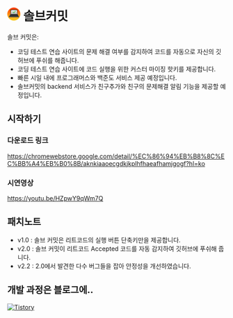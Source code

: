


# <img src="https://github.com/okanekudasai/leetcode_hotkey/blob/master/%ED%94%84%EB%A1%A0%ED%8A%B8%EC%86%8C%EC%8A%A4/images/icon-128.png?raw=true" width="30" height="30"/> 솔브커밋

솔브 커밋은:
- 코딩 테스트 연습 사이트의 문제 해결 여부를 감지하여 코드를 자동으로 자신의 깃허브에 푸쉬를 해줍니다.
- 코딩 테스트 연습 사이트에 코드 실행을 위한 커스터 마이징 핫키를 제공합니다.
- 빠른 시일 내에 프로그래머스와 백준도 서비스 제공 예정입니다.
- 솔브커밋의 backend 서비스가 친구추가와 친구의 문제해결 알림 기능을 제공할 예정입니다.

## 시작하기

### 다운로드 링크
https://chromewebstore.google.com/detail/%EC%86%94%EB%B8%8C%EC%BB%A4%EB%B0%8B/aknkiaaoecgdkjkplhfhaeafhamjgogf?hl=ko

### 시연영상
https://youtu.be/HZpwY9qWm7Q

## 패치노트
- v1.0 : 솔브 커밋은 리트코드의 실행 버튼 단축키만을 제공합니다.
- v2.0 : 솔브 커밋이 리트코드 Accepted 코드를 자동 감지하여 깃허브에 푸쉬해 줍니다.
- v2.2 : 2.0에서 발견한 다수 버그들을 잡아 안정성을 개선하였습니다.

## 개발 과정은 블로그에..</br>
</a> <a href = "https://okane-on-cliff.tistory.com/"> <img alt="Tistory" src ="https://img.shields.io/badge/Tistory-yellow.svg?&style=for-the-badge"/></a>
